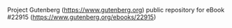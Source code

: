 Project Gutenberg (https://www.gutenberg.org) public repository for eBook #22915 (https://www.gutenberg.org/ebooks/22915)

